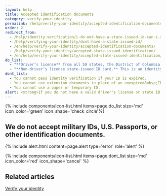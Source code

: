 ```yaml
---
layout: help
title: Accepted identification documents
category: verify-your-identity
permalink: /help/verify-your-identity/accepted-identification-documents/
order: 2
redirect_from:
  - /help/identity-verification/i-do-not-have-a-state-issued-id-can-i-still-verify-my-identity/
  - /help/verifying-your-identity/dont-have-a-state-issued-id/
  - /en/help/verify-your-identity/accepted-identification-documents/
  - /help/verify-your-identity/accepted-state-issued-identification/
  - /en/help/verify-your-identity/accepted-state-issued-identification/
do_list: 
  - "**Driver’s license** from all 50 states, the District of Columbia (DC), and other US territories (Guam, US Virgin Islands, American Samoa, Mariana Islands and Puerto Rico)."
  - "**Non-driver’s license state-issued ID card.** This is an identity document issued by the state, the District of Columbia (DC), or US territory that asserts identity but does not give driving privileges."
dont_list:
  - You cannot pass identity verification if your ID is expired.
  - You cannot use extension documents in place of an unexpired&nbsp;ID.
  - You cannot use a paper or temporary ID.
alert: <strong>If you do not have a valid driver's license or state ID card, you cannot use Login.gov for identity verification.</strong> Please contact the partner agency’s help center to find out what you can do instead.
---
```


{% include components/icon-list.html items=page.do_list size='md' icon_color='green' icon_shape='check_circle'%}

## We do not accept military IDs, U.S. Passports, or other identification documents.

{% include alert.html content=page.alert type='error' role='alert' %}


{% include components/icon-list.html items=page.dont_list size='md' icon_color='red' icon_shape='cancel' %}

## Related articles 

[Verify your identity](/help/verify-your-identity/how-to-verify-your-identity/)
